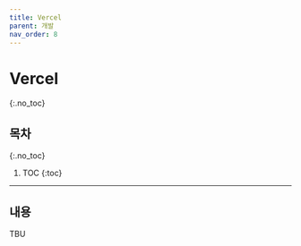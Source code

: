 ```yaml
---
title: Vercel
parent: 개발
nav_order: 8
---
```


# Vercel
{:.no_toc}

## 목차
{:.no_toc}

1. TOC
{:toc}

--- 

## 내용

TBU
